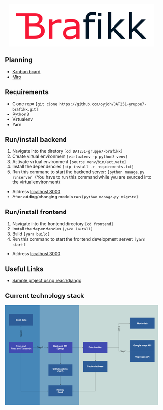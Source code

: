 <p align="center">
  <img src="/assets/images/brafikk.png" class="center" height="140"/>
</p>

## Planning
- [Kanban board](https://github.com/oyjoh/DAT251-gruppe7-brafikk/projects/1)
- [Miro](https://miro.com/welcome/Ddp1pEl55pSpgQHEHqi676VSzTMRVSdOospUS44sKPiLzDjnuVT7OLJnaKSHkO2W)

## Requirements
* Clone repo ```[git clone https://github.com/oyjoh/DAT251-gruppe7-brafikk.git]```
* Python3
* Virtualenv
* Yarn

## Run/install backend
1. Navigate into the diretory ```[cd DAT251-gruppe7-brafikk]```
2. Create virtual environment ```[virtualenv -p python3 venv]```
3. Activate virtual environment ```[source venv/bin/activate]```
4. Install the dependencies ```[pip install -r requirements.txt]```
5. Run this command to start the backend server: ```[python manage.py runserver]``` (You have to run this command while you are sourced into the virtual environment)
* Address [localhost:8000](http://localhost:8000)
* After adding/changing models run ```[python manage.py migrate]```

## Run/install frontend
1. Navigate into the frontend directory ```[cd frontend]```
2. Install the dependencies ```[yarn install]```
3. Build ```[yarn build]``` 
4. Run this command to start the frontend development server: ```[yarn start]``` 
* Address [localhost:3000](http://localhost:3000)

## Useful Links
* [Sample project using react/django](https://librenepal.com/article/django-and-create-react-app-together-on-heroku/)

## Current technology stack
![Stack](/assets/images/temp_stack.png)
